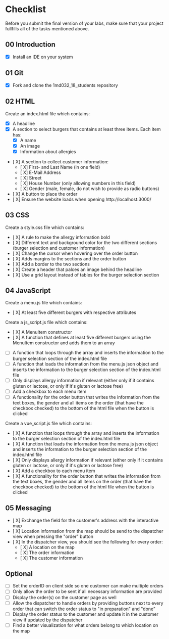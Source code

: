 # Checklist

Before you submit the final version of your labs, make sure that your project fullfills all of the tasks mentioned above.

## 00 Introduction

- [X] Install an IDE on your system

## 01 Git

- [X] Fork and clone the 1md032_18_students repository


## 02 HTML

Create an index.html file which contains:
- [X] A headline
- [X] A section to select burgers that contains at least three items. Each item has:
	- [X] A name
	- [X] An image
	- [X] Information about allergies
- [ X] A section to collect customer information:
	- [ X] First- and Last Name (in one field)
	- [ X] E-Mail Address
	- [ X] Street
	- [ X] House Number (only allowing numbers in this field)
	- [ X] Gender (male, female, do not wish to provide as radio buttons)
- [ X] A button to place the order
- [ X] Ensure the website loads when opening http://localhost:3000/

## 03 CSS

Create a style.css file which contains:
- [ X] A rule to make the allergy information bold
- [ X] Different text and background color for the two different sections (burger selection and customer information)
- [ X] Change the cursor when hovering over the order button
- [ X] Adds margins to the sections and the order button
- [ X] Add a border to the two sections
- [ X] Create a header that palces an image behind the headline
- [ X] Use a grid layout instead of tables for the burger selection section


## 04 JavaScript

Create a menu.js file which contains:
- [ X] At least five different burgers with respective attributes

Create a js_script.js file which contains:
- [ X] A MenuItem constructor
- [ X] A function that defines at least five different burgers using the MenuItem constructor and adds them to an array
- [ ] A function that loops through the array and inserts the information to the burger selection section of the index.html file
- [ ] A function that loads the information from the menu.js json object and inserts the information to the burger selection section of the index.html file
- [ ] Only displays allergy information if relevant (either only if it contains gluten or lactose, or only if it's gluten or lactose free)
- [ ] Add a checkbox to each menu item
- [ ] A functionality for the order button that writes the information from the text boxes, the gender and all items on the order (that have the checkbox checked) to the bottom of the html file when the button is clicked

Create a vue_script.js file which contains:
- [ X] A function that loops through the array and inserts the information to the burger selection section of the index.html file
- [ X] A function that loads the information from the menu.js json object and inserts the information to the burger selection section of the index.html file
- [ X] Only displays allergy information if relevant (either only if it contains gluten or lactose, or only if it's gluten or lactose free)
- [ X] Add a checkbox to each menu item
- [ X] A functionality for the order button that writes the information from the text boxes, the gender and all items on the order (that have the checkbox checked) to the bottom of the html file when the button is clicked

## 05 Messaging

- [ X] Exchange the field for the customer's address with the interactive map
- [ X] Location information from the map should be send to the dispatcher view when pressing the "order" button
- [ X] In the dispatcher view, you should see the following for every order:
    - [ X] A location on the map
    - [ X] The order information
    - [ X] The customer information

## Optional
- [ ] Set the orderID on client side so one customer can make multiple orders
- [ ] Only allow the order to be sent if all necessary information are provided
- [ ] Display the order(s) on the customer page as well
- [ ] Allow the dispatcher to handle orders by providing buttons next to every order that can switch the order status to "in preparation" and "done"
- [ ] Display the order status to the customer and update it in the customer view if updated by the dispatcher
- [ ] Find a better visualization for what orders belong to which location on the map
